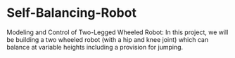 # Self-Balancing-Robot
Modeling and Control of Two-Legged Wheeled Robot: In this project, we will be building a two wheeled robot (with a hip and knee joint) which can balance at variable heights including a provision for jumping.
